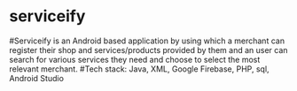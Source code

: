 # serviceify
#Serviceify is an Android based application by using which a merchant can register their shop and services/products provided by them and an user can search for various services they need and choose to select the most relevant merchant.
#Tech stack: Java, XML, Google Firebase, PHP, sql, Android Studio
